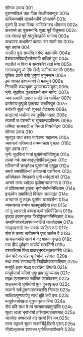 शौनक उवाच	001   
पुराणमखिलं तात पिता तेऽधीतवान्पुरा	001a  
कच्चित्त्वमपि तत्सर्वमधीषे लोमहर्षणे	001c  
पुराणे हि कथा दिव्या आदिवंशाश्च धीमताम्	002a  
कथ्यन्ते ताः पुरास्माभिः श्रुताः पूर्वं पितुस्तव	002c  
तत्र वंशमहं पूर्वं श्रोतुमिच्छामि भार्गवम्	003a  
कथयस्व कथामेतां कल्याः स्म श्रवणे तव	003c  
सूत उवाच	004  
यदधीतं पुरा सम्यग्द्विजश्रेष्ठ महात्मभिः	004a  
वैशंपायनविप्राद्यैस्तैश्चापि कथितं पुरा	004c  
यदधीतं च पित्रा मे सम्यक्चैव ततो मया	005a  
तत्तावच्छृणु यो देवैः सेन्द्रैः साग्निमरुद्गणैः	005c  
पूजितः प्रवरो वंशो भृगूणां भृगुनन्दन	005e  
इमं वंशमहं ब्रह्मन्भार्गवं ते महामुने	006a  
निगदामि कथायुक्तं पुराणाश्रयसंयुतम्	006c  
भृगोः सुदयितः पुत्रश्च्यवनो नाम भार्गवः	007a  
च्यवनस्यापि दायादः प्रमतिर्नाम धार्मिकः	007c  
प्रमतेरप्यभूत्पुत्रो घृताच्यां रुरुरित्युत	007e  
रुरोरपि सुतो जज्ञे शुनको वेदपारगः	008a  
प्रमद्वरायां धर्मात्मा तव पूर्वपितामहात्	008c  
तपस्वी च यशस्वी च श्रुतवान्ब्रह्मवित्तमः	009a  
धर्मिष्ठः सत्यवादी च नियतो नियतेन्द्रियः	009c  
शौनक उवाच	010   
सूतपुत्र यथा तस्य भार्गवस्य महात्मनः	010a  
च्यवनत्वं परिख्यातं तन्ममाचक्ष्व पृच्छतः	010c  
सूत उवाच	011  
भृगोः सुदयिता भार्या पुलोमेत्यभिविश्रुता	011a  
तस्यां गर्भः समभवद्भृगोर्वीर्यसमुद्भवः	011c  
तस्मिन्गर्भे सम्भृतेऽथ पुलोमायां भृगूद्वह	012a  
समये समशीलिन्यां धर्मपत्न्यां यशस्विनः	012c  
अभिषेकाय निष्क्रान्ते भृगौ धर्मभृतां वरे	013a  
आश्रमं तस्य रक्षोऽथ पुलोमाभ्याजगाम ह	013c  
तं प्रविश्याश्रमं दृष्ट्वा भृगोर्भार्यामनिन्दिताम्	014a  
हृच्छयेन समाविष्टो विचेताः समपद्यत	014c  
अभ्यागतं तु तद्रक्षः पुलोमा चारुदर्शना	015a  
न्यमन्त्रयत वन्येन फलमूलादिना तदा	015c  
तां तु रक्षस्ततो ब्रह्मन्हृच्छयेनाभिपीडितम्	016a  
दृष्ट्वा हृष्टमभूत्तत्र जिहीर्षुस्तामनिन्दिताम्	016c  
अथाग्निशरणेऽपश्यज्ज्वलितं जातवेदसम्	017a  
तमपृच्छत्ततो रक्षः पावकं ज्वलितं तदा	017c  
शंस मे कस्य भार्येयमग्ने पृष्ट ऋतेन वै	018a  
सत्यस्त्वमसि सत्यं मे वद पावक पृच्छते	018c  
मया हीयं पूर्ववृता भार्यार्थे वरवर्णिनी	019a  
पश्चात्त्विमां पिता प्रादाद्भृगवेऽनृतकारिणे	019c  
सेयं यदि वरारोहा भृगोर्भार्या रहोगता	020a  
तथा सत्यं समाख्याहि जिहीर्षाम्याश्रमादिमाम्	020c  
मन्युर्हि हृदयं मेऽद्य प्रदहन्निव तिष्ठति	021a  
मत्पूर्वभार्यां यदिमां भृगुः प्राप सुमध्यमाम्	021c  
तद्रक्ष एवमामन्त्र्य ज्वलितं जातवेदसम्	022a  
शङ्कमानो भृगोर्भार्यां पुनः पुनरपृच्छत	022c  
त्वमग्ने सर्वभूतानामन्तश्चरसि नित्यदा	023a  
साक्षिवत्पुण्यपापेषु सत्यं ब्रूहि कवे वचः	023c  
मत्पूर्वभार्यापहृता भृगुणानृतकारिणा	024a  
सेयं यदि तथा मे त्वं सत्यमाख्यातुमर्हसि	024c  
श्रुत्वा त्वत्तो भृगोर्भार्यां हरिष्याम्यहमाश्रमात्	025a  
जातवेदः पश्यतस्ते वद सत्यां गिरं मम	025c  
तस्य तद्वचनं श्रुत्वा सप्तार्चिर्दुःखितो भृशम्	026a  
भीतोऽनृताच्च शापाच्च भृगोरित्यब्रवीच्छनैः	026c  
